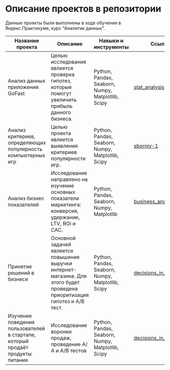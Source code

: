 # Описание проектов в репозитории

Данные проекты были выполнены в ходе обучения в Яндекс.Практикуме, курс "Аналитик данных".

| Название проекта  | Описание | Навыки и инструменты  | Ссылка | 
| ------------- | ------------- | ------------- | ------------- |
| Анализ данных приложения GoFast  | Целью исследования является проверка гипотез, которые помогут увеличить прибыль данного бизнеса.  | Python, Pandas, Seaborn, Numpy, Matplotlib, Scipy | [stat_analysis](https://github.com/kirilllavr/Yandex-Practicum/blob/main/2.%20stat_analysis.ipynb) |
| Анализ критериев, определяющих популярность компьютерных игр  | Целью проекта является выявления критериев популярности игр.  | Python, Pandas, Seaborn, Numpy, Matplotlib, Scipy | [sborniy-1](https://github.com/kirilllavr/Yandex-Practicum/blob/main/3.%20sborniy-1.ipynb) |
| Анализ бизнес показателей  | Исследование направлено на изучение основных показатели маркетинга: конверсия, удержание, LTV, ROI и CAC.  | Python, Pandas, Seaborn, Numpy, Matplotlib | [business_analysis](https://github.com/kirilllavr/Yandex-Practicum/blob/main/4.%20business_analysis.ipynb) |
| Принятие решений в бизнесе  | Основной задачей является повышение выручки интернет-магазина. Для этого будет проведена приоритизация гипотез и А/В тест.  | Python, Pandas, Seaborn, Numpy, Matplotlib, Scipy | [decisions_in_business](https://github.com/kirilllavr/Yandex-Practicum/blob/main/5.%20decisions_in_business.ipynb) |
| Изучение поведения пользователей в стартапе, который продаёт продукты питания  | Исследование воронки продаж, проведение А/А и А/В тестов  | Python, Pandas, Seaborn, Numpy, Matplotlib, Scipy | [decisions_in_business](https://github.com/kirilllavr/Yandex-Practicum/blob/main/5.%20decisions_in_business.ipynb) |
